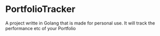 # PortfolioTracker
A project writte in Golang that is made for personal use. It will track the performance etc of your Portfolio
